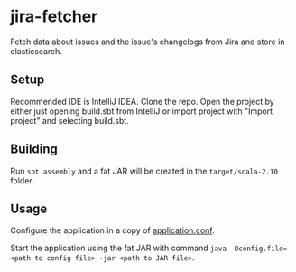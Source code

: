 jira-fetcher
============

Fetch data about issues and the issue's changelogs from Jira and store in elasticsearch.

Setup
-----
Recommended IDE is IntelliJ IDEA. Clone the repo. Open the project by either just opening build.sbt from IntelliJ or import project with "Import project" and selecting build.sbt.

Building
--------
Run `sbt assembly` and a fat JAR will be created in the `target/scala-2.10` folder.

Usage
-----
Configure the application in a copy of [application.conf](src/main/resources/application.conf).

Start the application using the fat JAR with command `java -Dconfig.file=<path to config file> -jar <path to JAR file>`.
